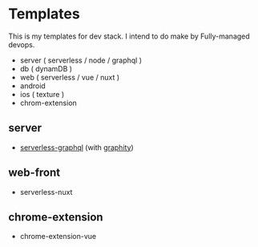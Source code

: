 # Templates

This is my templates for dev stack. I intend to do make by Fully-managed devops.

- server ( serverless / node / graphql )
- db ( dynamDB )
- web ( serverless / vue / nuxt )
- android
- ios ( texture )
- chrom-extension

## server

- [serverless-graphql](/serverless-graphql) (with [graphity](https://github.com/wan2land/graphity))

## web-front

- serverless-nuxt


## chrome-extension

- chrome-extension-vue
